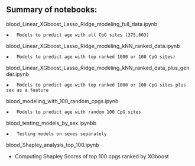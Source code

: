 ## Summary of notebooks:


blood\_Linear\_XGboost\_Lasso\_Ridge\_modeling\_full\_data.ipynb

	▪	Models to predict age with all CpG sites (375,603) 

blood\_Linear\_XGboost\_Lasso\_Ridge\_modeling\_kNN\_ranked\_data.ipynb

	▪	Models to predict age with top ranked 1000 or 100 CpG sites) 

blood\_Linear\_XGboost\_Lasso\_Ridge\_modeling\_kNN\_ranked\_data\_plus\_gender.ipynb

	▪	Models to predict age with top ranked 1000 or 100 CpG sites plus sex as a feature 

blood\_modeling\_with\_100\_random\_cpgs.ipynb

	▪	Models to predict age with random 100 CpG sites 

blood\_testing\_models\_by\_sex.ipynbb

	▪	Testing models on sexes separately

blood\_Shapley\_analysis\_top\_100.ipynb

* Computing Shapley Scores of top 100 cpgs ranked by XGboost

